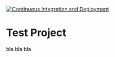 [![Continuous Integration and Deployment](https://github.com/SadikSunbul/htl-loe-live-cl-cd/actions/workflows/ci-cd.yaml/badge.svg)](https://github.com/SadikSunbul/htl-loe-live-cl-cd/actions/workflows/ci-cd.yaml)

# Test Project 


bla bla bla
